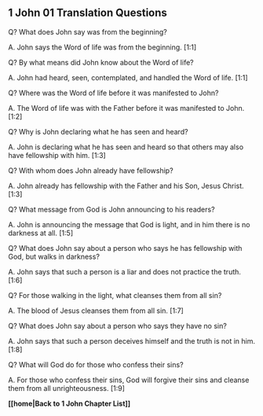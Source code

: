 ## 1 John 01 Translation Questions ##

Q? What does John say was from the beginning?

A. John says the Word of life was from the beginning. [1:1]

Q? By what means did John know about the Word of life?

A. John had heard, seen, contemplated, and handled the Word of life. [1:1]

Q? Where was the Word of life before it was manifested to John?

A. The Word of life was with the Father before it was manifested to John. [1:2]

Q? Why is John declaring what he has seen and heard?

A. John is declaring what he has seen and heard so that others may also have fellowship with him. [1:3]

Q? With whom does John already have fellowship?

A. John already has fellowship with the Father and his Son, Jesus Christ. [1:3]

Q? What message from God is John announcing to his readers?

A. John is announcing the message that God is light, and in him there is no darkness at all. [1:5]

Q? What does John say about a person who says he has fellowship with God, but walks in darkness?

A. John says that such a person is a liar and does not practice the truth. [1:6]

Q? For those walking in the light, what cleanses them from all sin?

A. The blood of Jesus cleanses them from all sin. [1:7]

Q? What does John say about a person who says they have no sin?

A. John says that such a person deceives himself and the truth is not in him. [1:8]

Q? What will God do for those who confess their sins?

A. For those who confess their sins, God will forgive their sins and cleanse them from all unrighteousness. [1:9]

__[[home|Back to 1 John Chapter List]]__


